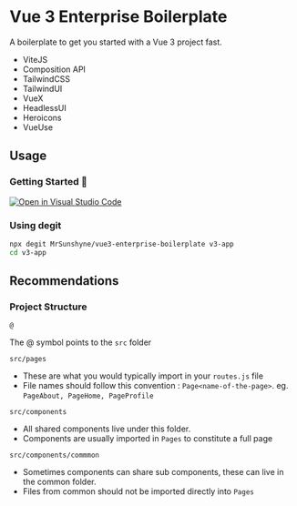 # Vue 3 Enterprise Boilerplate

A boilerplate to get you started with a Vue 3 project fast.

- ViteJS
- Composition API
- TailwindCSS
- TailwindUI
- VueX
- HeadlessUI
- Heroicons
- VueUse

## Usage

### Getting Started 🚀

[![Open in Visual Studio Code](https://open.vscode.dev/badges/open-in-vscode.svg)](https://open.vscode.dev/MrSunshyne/vue3-enterprise-boilerplate)

### Using degit

```sh
npx degit MrSunshyne/vue3-enterprise-boilerplate v3-app
cd v3-app
```

## Recommendations

### Project Structure

`@`

The @ symbol points to the `src` folder

`src/pages`

- These are what you would typically import in your `routes.js` file
- File names should follow this convention : `Page<name-of-the-page>`. eg. `PageAbout, PageHome, PageProfile`

`src/components`

- All shared components live under this folder.
- Components are usually imported in `Pages` to constitute a full page

`src/components/commmon`

- Sometimes components can share sub components, these can live in the common folder.
- Files from common should not be imported directly into `Pages`
